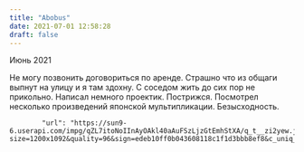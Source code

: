 ```yaml
---
title: "Abobus"
date: 2021-07-01 12:58:28
draft: false
---
```


Июнь 2021

Не могу позвонить договориться по аренде. Страшно что из общаги выпнут на улицу и я там здохну. С соседом жить до сих пор не прикольно. Написал немного проектик. Пострижся. Посмотрел несколько произведений японской мультипликации. Безысходность.

            "url": "https://sun9-6.userapi.com/impg/qZL7itoNoIInAyOAkl40aAuFSzLjzGtEmhStXA/q_t__zi2yew.jpg?size=1200x1092&quality=96&sign=edeb10ff0b043608118c1f1d3bbb8ef8&c_uniq_tag=HonCjwTfnmyzzAxuZRdAfFCynPCtf8YItNZttcgn66E&type=album",
